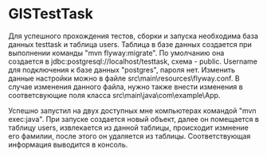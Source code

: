 # GISTestTask

Для успешного прохождения тестов, сборки и запуска необходима база данных testtask и таблица users.
Таблица в базе данных создается при выполнении команды "mvn flyway:migrate". 
По умолчанию она создается в jdbc:postgresql://localhost/testtask, схема - public.
Username для подключения к базе данных "postgres", пароля нет.
Изменить данные настройки можно в файле src\main\resources\flyway.conf.
В случае изменения данного файла, нужно также внести изменения в соответсвующие поля класса src\main\java\com\example\App.

Успешно запустил на двух доступных мне компьютерах командой "mvn exec:java".
При запуске создается новый объект, далее он помещается в таблицу users, извлекается из данной таблицы, происходит измнение его фамилии, после этого он удаляется из таблицы. Соответствующая информация выводится в консоль. 

